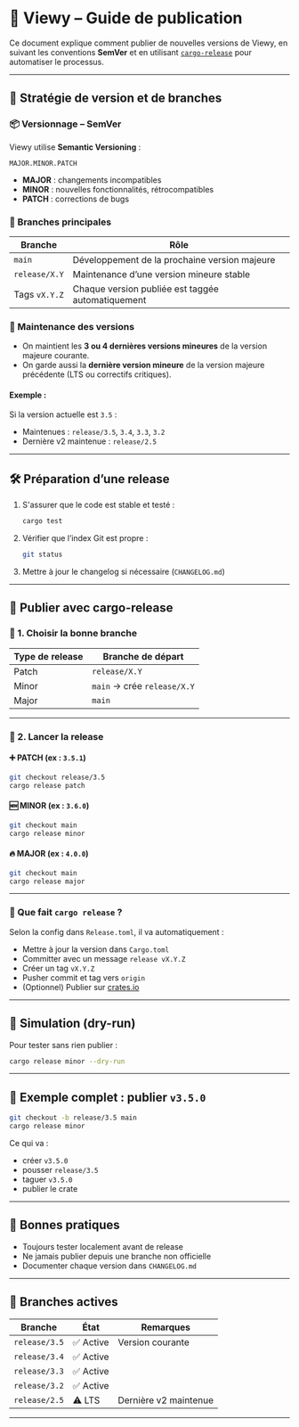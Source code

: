 # 🚀 Viewy – Guide de publication

Ce document explique comment publier de nouvelles versions de Viewy, en suivant les conventions **SemVer** et en utilisant [`cargo-release`](https://crates.io/crates/cargo-release) pour automatiser le processus.

---

## 🧬 Stratégie de version et de branches

### 📦 Versionnage – SemVer

Viewy utilise **Semantic Versioning** :

```
MAJOR.MINOR.PATCH
```

- **MAJOR** : changements incompatibles
- **MINOR** : nouvelles fonctionnalités, rétrocompatibles
- **PATCH** : corrections de bugs

### 🌿 Branches principales

| Branche         | Rôle                                                |
|-----------------|-----------------------------------------------------|
| `main`          | Développement de la prochaine version majeure       |
| `release/X.Y`   | Maintenance d’une version mineure stable            |
| Tags `vX.Y.Z`   | Chaque version publiée est taggée automatiquement   |

### 📆 Maintenance des versions

- On maintient les **3 ou 4 dernières versions mineures** de la version majeure courante.
- On garde aussi la **dernière version mineure** de la version majeure précédente (LTS ou correctifs critiques).

#### Exemple :

Si la version actuelle est `3.5` :
- Maintenues : `release/3.5`, `3.4`, `3.3`, `3.2`
- Dernière v2 maintenue : `release/2.5`

---

## 🛠️ Préparation d’une release

1. S'assurer que le code est stable et testé :
   ```bash
   cargo test
   ```

2. Vérifier que l’index Git est propre :
   ```bash
   git status
   ```

3. Mettre à jour le changelog si nécessaire (`CHANGELOG.md`)

---

## 🚀 Publier avec cargo-release

### 🔸 1. Choisir la bonne branche

| Type de release | Branche de départ        |
|------------------|--------------------------|
| Patch            | `release/X.Y`            |
| Minor            | `main` → crée `release/X.Y` |
| Major            | `main`                   |

---

### 🔹 2. Lancer la release

#### ➕ PATCH (ex : `3.5.1`)
```bash
git checkout release/3.5
cargo release patch
```

#### 🆕 MINOR (ex : `3.6.0`)
```bash
git checkout main
cargo release minor
```

#### 🔥 MAJOR (ex : `4.0.0`)
```bash
git checkout main
cargo release major
```

---

### 🔁 Que fait `cargo release` ?

Selon la config dans `Release.toml`, il va automatiquement :

- Mettre à jour la version dans `Cargo.toml`
- Committer avec un message `release vX.Y.Z`
- Créer un tag `vX.Y.Z`
- Pusher commit et tag vers `origin`
- (Optionnel) Publier sur [crates.io](https://crates.io)

---

## 🧪 Simulation (dry-run)

Pour tester sans rien publier :
```bash
cargo release minor --dry-run
```

---

## 🧬 Exemple complet : publier `v3.5.0`

```bash
git checkout -b release/3.5 main
cargo release minor
```

Ce qui va :
- créer `v3.5.0`
- pousser `release/3.5`
- taguer `v3.5.0`
- publier le crate

---

## 🧩 Bonnes pratiques

- Toujours tester localement avant de release
- Ne jamais publier depuis une branche non officielle
- Documenter chaque version dans `CHANGELOG.md`

---

## 📂 Branches actives

| Branche        | État       | Remarques                    |
|----------------|------------|------------------------------|
| `release/3.5`  | ✅ Active   | Version courante             |
| `release/3.4`  | ✅ Active   |                              |
| `release/3.3`  | ✅ Active   |                              |
| `release/3.2`  | ✅ Active   |                              |
| `release/2.5`  | ⚠️ LTS      | Dernière v2 maintenue        |

---
